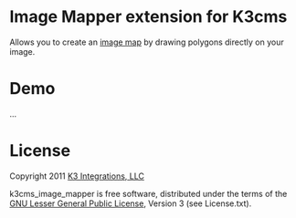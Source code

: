 Image Mapper extension for K3cms
================================

Allows you to create an [image map](http://en.wikipedia.org/wiki/Image_map) by drawing polygons directly on your image.

Demo
====

...


License
=======

Copyright 2011 [K3 Integrations, LLC](http://www.k3integrations.com/)

k3cms_image_mapper is free software, distributed under the terms of the [GNU Lesser General Public License](http://www.gnu.org/copyleft/lesser.html), Version 3 (see License.txt).
